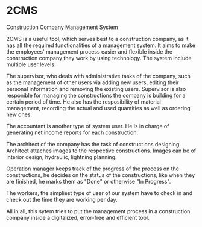 # 2CMS  

Construction Company Management System

2CMS is a useful tool, which serves best to a construction company, as it has all the required functionalities of a management system.
It aims to make the employees' management process easier and flexible inside the construction company they work by using technology. 
The system include multiple user levels.

The supervisor, who deals with administrative tasks of the company, such as the management of other users via adding new users, editing their personal information and removing the existing users. Supervisor is also responible for managing the constructions the company is building for a certain period of time. He also has the resposibility of material management, recording the actual and used quantities as well as ordering new ones.

The accountant is another type of system user. He is in charge of generating net income reports for each construction. 

The architect of the company has the task of constructions designing. Architect attaches images to the respective constructions. Images can be of interior design, hydraulic, lightning planning. 

Operation manager keeps track of the progress of the process on the constructions, he decides on the status of the constructions, like when they are finished, he marks them as "Done" or otherwise "In Progress".

The workers, the simpliest type of user of our system have to check in and check out the time they are working per day.

All in all, this sytem tries to put the management process in a construction company inside a digitalized, error-free and efficient tool.
